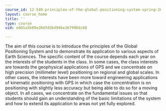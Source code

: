 ```yaml
---
course_id: 12-540-principles-of-the-global-positioning-system-spring-2012
layout: course_home
title: ''
type: course
uid: e0b5a5b89e20dfd56d94be367998dc60

---
```

The aim of this course is to introduce the principles of the Global Positioning System and to demonstrate its application to various aspects of Earth Sciences. The specific content of the course depends each year on the interests of the students in the class. In some cases, the class interests are towards the geophysical applications of GPS and we concentrate on high precision (millimeter level) positioning on regional and global scales. In other cases, the interests have been more toward engineering applications of kinematic positioning with GPS in which case the concentration is on positioning with slightly less accuracy but being able to do so for a moving object. In all cases, we concentrate on the fundamental issues so that students should gain an understanding of the basic limitations of the system and how to extend its application to areas not yet fully explored.

